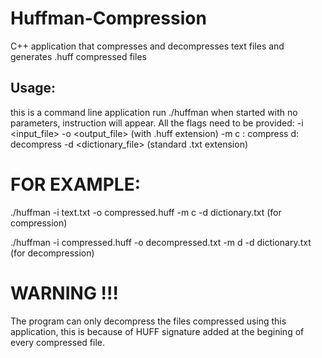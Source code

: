 # Huffman-Compression
C++ application that compresses and decompresses text files and generates .huff compressed files

## Usage:
this is a command line application run ./huffman
when started with no parameters, instruction will appear.
All the flags need to be provided:
-i <input_file>
-o <output_file> (with .huff extension)
-m <mode> 
  c : compress
  d: decompress
-d <dictionary_file> (standard .txt extension)
# FOR EXAMPLE:
./huffman -i text.txt -o compressed.huff -m c -d dictionary.txt (for compression)

./huffman -i compressed.huff -o decompressed.txt -m d -d dictionary.txt (for decompression)

# WARNING !!!
The program can only decompress the files compressed using this application, 
this is because of HUFF signature added at the begining of every compressed file.
